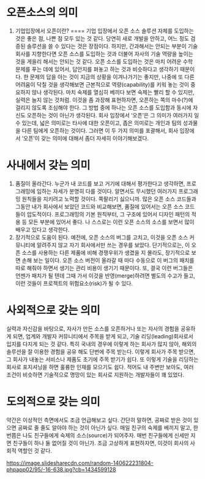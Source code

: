 오픈소스의 의미
====

1.  기업입장에서 오픈이란?
====
기업 입장에서 오픈 소스 솔루션 자체를 도입하는 것은 좋은 점, 나쁜 점 모두 있는 것 같다. 당연히 새로 개발을 안하고, 어느 정도 검증된 솔루션을 쓸 수 있다는 것은 장점이다.
하지만, 간과해서는 안되는 부분이 기술 회사를 지향한다면 오픈 소스를 도입하는 것과 더불어 자사의 기술 역량을 높이는 것을 게을리 해서는 안되는 것 같다. 오픈 소스를 도입하는 것은 마치 어려운 수학 문제를 푸는 데에 있어서, 답안지를 펴놓고 하는 것과 비슷하다고 생각하기 때문이다. 한 문제의 답을 아는 것이 지금의 상황을 이겨나가기는 좋지만, 나중에 또 다른 어려움이 닥칠 것을 생각해보면 근본적으로 역량(capability)를 키워 놓는 것이 중요하지 않나 생각된다. 마치 숙제를 열심히 베끼다 보면 숙제는 빨리 할 수 있지만, 실력은 늘지 않는 것처럼.
이것을 좀 과장해 표현하자면, 오픈하는 쪽의 마수(?)에 걸리지 않도록 조심해야 한다. 그 방법 중에 하나는 오픈 소스를 도입함과 동시에 자신도 오픈하는 것이 아닌가 생각된다. 회사 입장에서 ‘오픈’은 그 의미가 여러가지 일 수 있는데, 넓은 의미로는 타사에 대한 오픈이고, 좁은 의미로는 개인과 팀의 성과물을 다른 팀에게 오픈하는 것이다. 그러면 이 두 가지 의미를 포괄해서, 회사 입장에서 ‘오픈’이 갖는 의미에 대해서 좀더 자세히 이야기해보겠다.

사내에서 갖는 의미
===
1) 품질이 올라간다.
누군가 내 코드를 보고 거기에 대해서 평가한다고 생각하면, 프로그래밍에 임하는 자세가 분명히 다를 것이다. 알면서도 무시했던 여러가지 프로그래밍 원칙들을 지키려고 노력할 것이다. 쪽팔리기 싫으니까.
많은 오픈 소스 코드들과 그동안 내가 회사에서 보았던 코드와 비교해보면, 품질에 있어서는 오픈 소스 코드들이 압도적이다. 프로그래밍의 기본 원칙부터, 그 구조에 있어서 디자인 패턴의 적용 등 모든 부분에 있어서 좋다. 나 스스로는 이런 오픈 소스의 소스를 보면서 많이 배우고 있다고 생각한다.
2) 장기적으로 도움이 된다.
예전에, 오픈 소스의 버그를 고치고, 이것을 오픈 소스 커뮤니티에 알려주지 않고 자기 회사에서만 쓰는 경우를 보았다. 단기적으로는, 이 오픈 소스를 사용하는 다른 제품에 비해 경쟁우위가 생겼을 지 몰라도, 장기적으로 보면 손해 보는 일이다. 오픈 소스 버전이 올라갈 때 마다 수동으로 이 버그의 패치를 따로 해줘야 하면서 생기는 관리 비용이 생기기 때문이다. 또, 결국 이런 버그들은 언젠가 패치가 될 텐데 그때 가서 이것을 반영(merge)하려면 별도의 수고가 들고, 이런 것들이 프로젝트의 위험요소(risk)가 될 수 있다.

사외적으로 갖는 의미
===
실력과 자신감을 바탕으로, 자사가 만든 소스를 오픈하거나 또는 자사의 경험을 공유하게 되면, 업계와 개발자 커뮤니티에서 주목을 받게 되고, 기술 리딩(leading)회사로서 입지를 다지게 되는 것 같다. 특히 국내의 경우에 이렇게 하는 회사가 많지 않아, 해외의 솔루션을 잘 이용한 경험을 공유 해도 단번에 주목 받는다.
이렇게 회사가 주목 받으면, 그 회사가 내놓는 서비스나 제품도 초기에 주목 받기가 쉽다. 또 이렇게 기술을 리딩하는 회사로 포지셔닝을 하면 훌륭한 인재를 모으기도 쉽다. 적어도 내 주변만 보아도, 여러 조건이 비슷하면 기술적으로 명망이 있는 회사로 지원하는 개발자들이 꽤 있었다.

도의적으로 갖는 의미
===
약간은 이상적인 측면에서도 조금 언급해보고 싶다. 간단히 말하면, 공짜로 받은 것이 있으면 공짜로 줄 줄도 알아야 하는 것이 아닌가 싶다. 매일 친구의 숙제를 베끼지 말고, 한번쯤은 나도 친구들에게 숙제의 소스(source)가 되어주자. 매번 친구들에게 신세만 지면 친구들이 하나 둘 없어질 것이 아닌가. 조금 고상하게 표현하자면, 이것이 회사의 사회적 역할인 것 같다.

https://image.slidesharecdn.com/random-140622231804-phpapp02/95/-16-638.jpg?cb=1434599128
